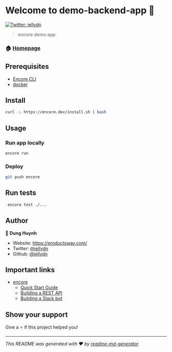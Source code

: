# Welcome to demo-backend-app 👋

[![Twitter: jellydn](https://img.shields.io/twitter/follow/jellydn.svg?style=social)](https://twitter.com/jellydn)

> encore demo app

### 🏠 [Homepage](https://staging-demo-backend-app-eyk2.encr.app/)

## Prerequisites

- [Encore CLI](https://encore.dev/docs/install)
- [docker](https://www.docker.com/)

## Install

```sh
curl -L https://encore.dev/install.sh | bash
```

## Usage

### Run app locally

```sh
encore run
```

### Deploy

```sh
git push encore
```

## Run tests

```sh
 encore test ./...
```

## Author

👤 **Dung Huynh**

- Website: https://productsway.com/
- Twitter: [@jellydn](https://twitter.com/jellydn)
- Github: [@jellydn](https://github.com/jellydn)

## Important links

- [encore](https://encore.dev/docs)
  - [Quick Start Guide](https://encore.dev/docs/quick-start)
  - [Building a REST API](https://encore.dev/docs/tutorials/rest-api)
  - [Building a Slack bot](https://encore.dev/docs/tutorials/slack-bot)

## Show your support

Give a ⭐️ if this project helped you!

---

_This README was generated with ❤️ by [readme-md-generator](https://github.com/kefranabg/readme-md-generator)_

